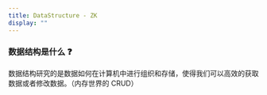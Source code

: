 ```yaml
---
title: DataStructure - ZK
display: ""
---
```


<SubNav/>

<ClientOnly>
  <Plum/>
</ClientOnly>

### 数据结构是什么 ❓

数据结构研究的是数据如何在计算机中进行组织和存储，使得我们可以高效的获取数据或者修改数据。（内存世界的 CRUD）

<ListPosts type="DataStructure"/>
